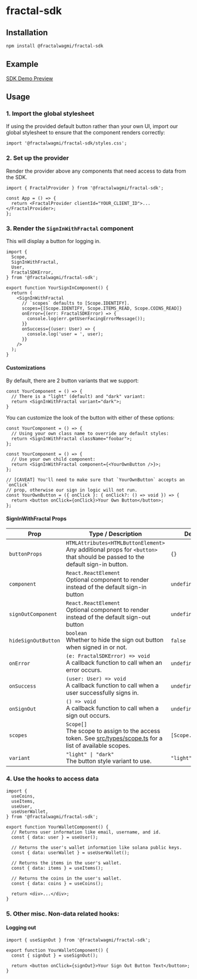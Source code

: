 # fractal-sdk

## Installation

```sh
npm install @fractalwagmi/fractal-sdk
```

## Example

[SDK Demo Preview](https://sdk-demo.fractalpreview.com/)

## Usage

### 1. Import the global stylesheet

If using the provided default button rather than your own UI, import our global
stylesheet to ensure that the component renders correctly:

```
import '@fractalwagmi/fractal-sdk/styles.css';
```

### 2. Set up the provider

Render the provider above any components that need access to data from the SDK.

```tsx
import { FractalProvider } from '@fractalwagmi/fractal-sdk';

const App = () => {
  return <FractalProvider clientId="YOUR_CLIENT_ID">...</FractalProvider>;
};
```

### 3. Render the `SignInWithFractal` component

This will display a button for logging in.

```tsx
import {
  Scope,
  SignInWithFractal,
  User,
  FractalSDKError,
} from '@fractalwagmi/fractal-sdk';

export function YourSignInComponent() {
  return (
    <SignInWithFractal
      // `scopes` defaults to [Scope.IDENTIFY].
      scopes={[Scope.IDENTIFY, Scope.ITEMS_READ, Scope.COINS_READ]}
      onError={(err: FractalSDKError) => {
        console.log(err.getUserFacingErrorMessage());
      }}
      onSuccess={(user: User) => {
        console.log('user = ', user);
      }}
    />
  );
}
```

#### Customizations

By default, there are 2 button variants that we support:

```tsx
const YourComponent = () => {
  // There is a "light" (default) and "dark" variant:
  return <SignInWithFractal variant="dark">;
}
```

You can customize the look of the button with either of these options:

```tsx
const YourComponent = () => {
  // Using your own class name to override any default styles:
  return <SignInWithFractal className="foobar">;
};
```

```tsx
const YourComponent = () => {
  // Use your own child component:
  return <SignInWithFractal component={<YourOwnButton />}>;
};

// [CAVEAT] You'll need to make sure that `YourOwnButton` accepts an `onClick`
// prop, otherwise our sign in logic will not run.
const YourOwnButton = ({ onClick }: { onClick?: () => void }) => {
  return <button onClick={onClick}>Your Own Button</button>;
};
```

#### SignInWithFractal Props

| Prop                | Type / Description                                                                                                                   | Default            |
| ------------------- | ------------------------------------------------------------------------------------------------------------------------------------ | ------------------ |
| `buttonProps`       | `HTMLAttributes<HTMLButtonElement>`<br/>Any additional props for `<button>` that should be passed to the default sign-in button.     | `{}`               |
| `component`         | `React.ReactElement`<br/>Optional component to render instead of the default sign-in button                                          | `undefined`        |
| `signOutComponent`  | `React.ReactElement`<br/>Optional component to render instead of the default sign-out button                                         | `undefined`        |
| `hideSignOutButton` | `boolean`<br/>Whether to hide the sign out button when signed in or not.                                                             | `false`            |
| `onError`           | `(e: FractalSDKError) => void`<br/>A callback function to call when an error occurs.                                                 | `undefined`        |
| `onSuccess`         | `(user: User) => void`<br/>A callback function to call when a user successfully signs in.                                            | `undefined`        |
| `onSignOut`         | `() => void`<br/>A callback function to call when a sign out occurs.                                                                 | `undefined`        |
| `scopes`            | `Scope[]`<br/>The scope to assign to the access token. See [src/types/scope.ts](/src/types/scope.ts) for a list of available scopes. | `[Scope.IDENTIFY]` |
| `variant`           | `"light" \| "dark"`<br/>The button style variant to use.                                                                             | `"light"`          |

### 4. Use the hooks to access data

```tsx
import {
  useCoins,
  useItems,
  useUser,
  useUserWallet,
} from '@fractalwagmi/fractal-sdk';

export function YourWalletComponent() {
  // Returns user information like email, username, and id.
  const { data: user } = useUser();

  // Returns the user's wallet information like solana public keys.
  const { data: userWallet } = useUserWallet();

  // Returns the items in the user's wallet.
  const { data: items } = useItems();

  // Returns the coins in the user's wallet.
  const { data: coins } = useCoins();

  return <div>...</div>;
}
```

### 5. Other misc. Non-data related hooks:

#### Logging out

```tsx
import { useSignOut } from '@fractalwagmi/fractal-sdk';

export function YourWalletComponent() {
  const { signOut } = useSignOut();

  return <button onClick={signOut}>Your Sign Out Button Text</button>;
}
```
